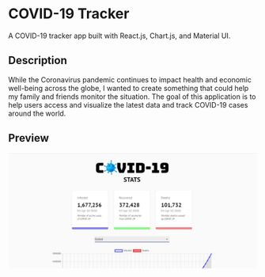 # COVID-19 Tracker

A COVID-19 tracker app built with React.js, Chart.js, and Material UI.

## Description

While the Coronavirus pandemic continues to impact health and economic well-being across the globe, I wanted to create something that could help my family and friends monitor the situation. The goal of this application is to help users access and visualize the latest data and track COVID-19 cases around the world.

## Preview

![screenshot](./src/images/screenshot.JPG)
